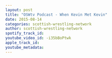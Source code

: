 ```yaml
---
layout: post
title: "OSWtv Podcast - When Kevin Met Kevin"
date: 2015-08-14
categories: scottish-wrestling-network
author: scottish-wrestling-network
spotify_track_id: 
youtube_video_id: -i35bBoPtwk
apple_track_id: 
youtube_metadata: 
---
```

